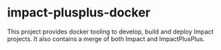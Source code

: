 # impact-plusplus-docker
This project provides docker tooling to develop, build and deploy Impact projects. It also contains a merge of both Impact and ImpactPlusPlus.
